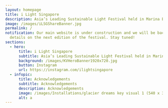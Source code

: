 ```yaml
---
layout: homepage
title: i Light Singapore
description: Asia’s Leading Sustainable Light Festival held in Marina Bay
image: /images/iLSGShareBanner.jpg
permalink: /
notification: Our main website is under construction and we will be back with
  details on the next edition of the festival. Stay tuned!
sections:
  - hero:
      title: i Light Singapore
      subtitle: Asia’s Leading Sustainable Light Festival held in Marina Bay
      background: /images/KVHeroBanner1920x720.jpg
      button: Instagram
      url: https://instagram.com/ilightsingapore
  - infopic:
      title: Acknowledgements
      subtitle: Acknowledgements
      description: Acknowledgements
      image: /images/Installations/glacier dreams key visual 1 (540 x 304).jpg
      alt: a
---
```

